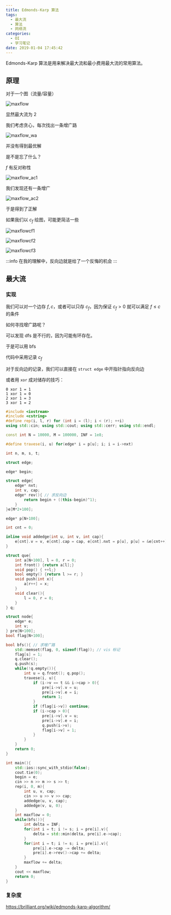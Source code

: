 ```yaml
---
title: Edmonds-Karp 算法
tags:
  - 最大流
  - 算法
  - 网络流
categories:
  - OI
  - 学习笔记
date: 2019-01-04 17:45:42
---
```


Edmonds-Karp 算法是用来解决最大流和最小费用最大流的常用算法。

## 原理

对于一个图（流量/容量）

![maxflow](/images/maxflow.svg)

显然最大流为 $2$

<!-- more -->

我们考虑贪心，每次找出一条增广路

![maxflow_wa](/images/maxflow_wa.svg)

并没有得到最优解

是不是忘了什么？

$f$ 有反对称性

![maxflow_ac1](/images/maxflow_ac1.svg)

我们发现还有一条增广

![maxflow_ac2](/images/maxflow_ac2.svg)

于是得到了正解

如果我们以 $c_f$ 绘图，可能更简洁一些

![maxflowcf1](/images/maxflowcf1.svg)

![maxflowcf2](/images/maxflowcf2.svg)

![maxflowcf3](/images/maxflowcf3.svg)

:::info
在我的理解中，反向边就是给了一个反悔的机会
:::

## 最大流

### 实现

我们可以对一个边存 $f, c$，或者可以只存 $c_f$，因为保证 $c_f>0$ 就可以满足 $f\le c$ 的条件

如何寻找增广路呢？

可以发现 dfs 是不行的，因为可能有环存在。

于是可以用 bfs

代码中采用记录 $c_f$

对于反向边的记录，我们可以直接在 `struct edge` 中开指针指向反向边

或者用 `xor` 成对储存的技巧：

```
0 xor 1 = 1
1 xor 1 = 0
2 xor 1 = 3
3 xor 1 = 2
```

```cpp
#include <iostream>
#include <cstring>
#define rep(i, l, r) for (int i = (l); i < (r); ++i)
using std::cin; using std::cout; using std::cerr; using std::endl;

const int N = 10000, M = 100000, INF = 1e8;

#define travese(i, u) for(edge* i = p[u]; i; i = i->nxt)

int n, m, s, t;

struct edge;

edge* begin;

struct edge{
    edge* nxt;
    int v, cap;
    edge* rev(){ // 求反向边
        return begin + ((this-begin)^1);
    }
}e[M*2+100];

edge* p[N+100];

int cnt = 0;

inline void addedge(int u, int v, int cap){
    e[cnt].v = v, e[cnt].cap = cap, e[cnt].nxt = p[u], p[u] = &e[cnt++];
}

struct que{
    int a[N+100], l = 0, r = 0;
    int front() {return a[l];}
    void pop() { ++l;}
    bool empty() {return l >= r; }
    void push(int x){
        a[r++] = x;
    }
    void clear(){
        l = 0, r = 0;
    }
} q;

struct node{
    edge* e;
    int v;
} pre[N+100];
bool flag[N+100];

bool bfs(){ // 求增广路
    std::memset(flag, 0, sizeof(flag)); // vis 标记
    flag[s] = 1;
    q.clear();
    q.push(s);
    while(!q.empty()){
        int u = q.front(); q.pop();
        travese(i, u){
            if (i->v == t && i->cap > 0){
                pre[i->v].v = u;
                pre[i->v].e = i;
                return 1;
            }
            if (flag[i->v]) continue;
            if (i->cap > 0){
                pre[i->v].v = u;
                pre[i->v].e = i;
                q.push(i->v);
                flag[i->v] = 1;
            }
        }
    }
    return 0;
}

int main(){
    std::ios::sync_with_stdio(false);
    cout.tie(0);
    begin = e;
    cin >> n >> m >> s >> t;
    rep(i, 0, m){
        int u, v, cap;
        cin >> u >> v >> cap;
        addedge(u, v, cap);
        addedge(v, u, 0);
    }
    int maxflow = 0;
    while(bfs()){
        int delta = INF;
        for(int i = t; i != s; i = pre[i].v){
            delta = std::min(delta, pre[i].e->cap);
        }
        for(int i = t; i != s; i = pre[i].v){
            pre[i].e->cap -= delta;
            pre[i].e->rev()->cap += delta;
        }
        maxflow += delta;
    }
    cout << maxflow;
    return 0;
}
```

### 复杂度

https://brilliant.org/wiki/edmonds-karp-algorithm/
